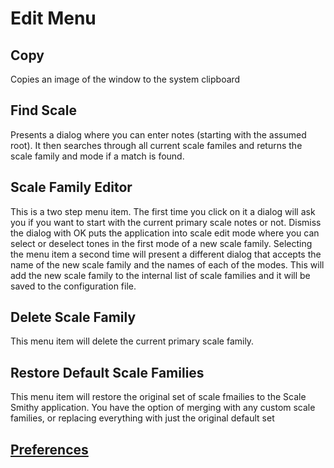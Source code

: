# Edit Menu
## Copy
Copies an image of the window to the system clipboard

## Find Scale
Presents a dialog where you can enter notes (starting with the assumed 
root).  It then searches through all current scale familes and returns
the scale family and mode if a match is found.

## Scale Family Editor
This is a two step menu item.  The first time you click on it a dialog 
will ask you if you want to start with the current primary scale notes
or not.   Dismiss the dialog with OK puts the application into scale
edit mode where you can select or deselect tones in the first mode
of a new scale family.   Selecting the menu item a second time will
present a different dialog that accepts the name of the new scale
family and the names of each of the modes.  This will add the new
scale family to the internal list of scale families and it will be
saved to the configuration file.

## Delete Scale Family
This menu item will delete the current primary scale family.

## Restore Default Scale Families
This menu item will restore the original set of scale fmailies to
the Scale Smithy application.  You have the option of merging 
with any custom scale families, or replacing everything with just
the original default set

## [Preferences](preferences.md)